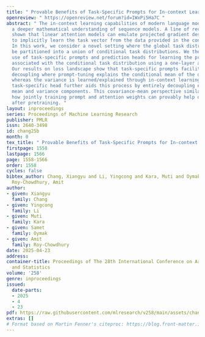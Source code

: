 ```yaml
---
title: " Provable Benefits of Task-Specific Prompts for In-context Learning "
openreview: " https://openreview.net/forum?id=IWxPi5Ha7C "
abstract: " The in-context learning capabilities of modern language models have motivated
  a deeper mathematical understanding of sequence models. A line of recent work has
  shown that linear attention models can emulate projected gradient descent iterations
  to implicitly learn the task vector from the data provided in the context window.
  In this work, we consider a novel setting where the global task distribution can
  be partitioned into a union of conditional task distributions. We then examine the
  use of task-specific prompts and prediction heads for learning the prior information
  associated with the conditional task distribution using a one-layer attention model.
  Our results on loss landscape show that task-specific prompts facilitate a covariance-mean
  decoupling where prompt-tuning explains the conditional mean of the distribution
  whereas the variance is learned/explained through in-context learning. Incorporating
  task-specific head further aids this process by entirely decoupling estimation of
  mean and variance components. This covariance-mean perspective similarly explains
  how jointly training prompt and attention weights can provably help over fine-tuning
  after pretraining. "
layout: inproceedings
series: Proceedings of Machine Learning Research
publisher: PMLR
issn: 2640-3498
id: chang25b
month: 0
tex_title: " Provable Benefits of Task-Specific Prompts for In-context Learning "
firstpage: 1558
lastpage: 1566
page: 1558-1566
order: 1558
cycles: false
bibtex_author: Chang, Xiangyu and Li, Yingcong and Kara, Muti and Oymak, Samet and
  Roy-Chowdhury, Amit
author:
- given: Xiangyu
  family: Chang
- given: Yingcong
  family: Li
- given: Muti
  family: Kara
- given: Samet
  family: Oymak
- given: Amit
  family: Roy-Chowdhury
date: 2025-04-23
address:
container-title: Proceedings of The 28th International Conference on Artificial Intelligence
  and Statistics
volume: '258'
genre: inproceedings
issued:
  date-parts:
  - 2025
  - 4
  - 23
pdf: https://raw.githubusercontent.com/mlresearch/v258/main/assets/chang25b/chang25b.pdf
extras: []
# Format based on Martin Fenner's citeproc: https://blog.front-matter.io/posts/citeproc-yaml-for-bibliographies/
---
```

